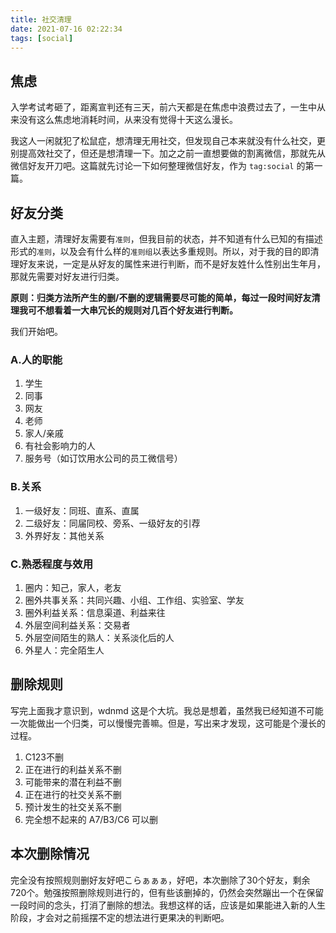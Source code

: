 ```yaml
---
title: 社交清理
date: 2021-07-16 02:22:34
tags: [social]
---
```


## 焦虑

入学考试考砸了，距离宣判还有三天，前六天都是在焦虑中浪费过去了，一生中从来没有这么焦虑地消耗时间，从来没有觉得十天这么漫长。

我这人一闲就犯了松鼠症，想清理无用社交，但发现自己本来就没有什么社交，更别提高效社交了，但还是想清理一下。加之之前一直想要做的割离微信，那就先从微信好友开刀吧。这篇就先讨论一下如何整理微信好友，作为 `tag:social` 的第一篇。

## 好友分类

直入主题，清理好友需要有`准则`，但我目前的状态，并不知道有什么已知的有描述形式的`准则`，以及会有什么样的`准则组`以表达多重规则。所以，对于我的目的即清理好友来说，一定是从好友的属性来进行判断，而不是好友姓什么性别出生年月，那就先需要对好友进行归类。

**原则：归类方法所产生的删/不删的逻辑需要尽可能的简单，每过一段时间好友清理我可不想看着一大串冗长的规则对几百个好友进行判断。**

我们开始吧。

### A.人的职能

1. 学生
2. 同事
3. 网友
4. 老师
5. 家人/亲戚
6. 有社会影响力的人
7. 服务号（如订饮用水公司的员工微信号）

### B.关系

1. 一级好友：同班、直系、直属
2. 二级好友：同届同校、旁系、一级好友的引荐
3. 外界好友：其他关系

### C.熟悉程度与效用

1. 圈内：知己，家人，老友
2. 圈外共事关系：共同兴趣、小组、工作组、实验室、学友
3. 圈外利益关系：信息渠道、利益来往
4. 外层空间利益关系：交易者
5. 外层空间陌生的熟人：关系淡化后的人
6. 外星人：完全陌生人

## 删除规则

写完上面我才意识到，wdnmd 这是个大坑。我总是想着，虽然我已经知道不可能一次能做出一个归类，可以慢慢完善嘛。但是，写出来才发现，这可能是个漫长的过程。

1. C123不删
2. 正在进行的利益关系不删
3. 可能带来的潜在利益不删
4. 正在进行的社交关系不删
5. 预计发生的社交关系不删
6. 完全想不起来的 A7/B3/C6 可以删

## 本次删除情况

完全没有按照规则删好友好吧こらぁぁぁ，好吧，本次删除了30个好友，剩余720个。勉强按照删除规则进行的，但有些该删掉的，仍然会突然蹦出一个在保留一段时间的念头，打消了删除的想法。我想这样的话，应该是如果能进入新的人生阶段，才会对之前摇摆不定的想法进行更果决的判断吧。
